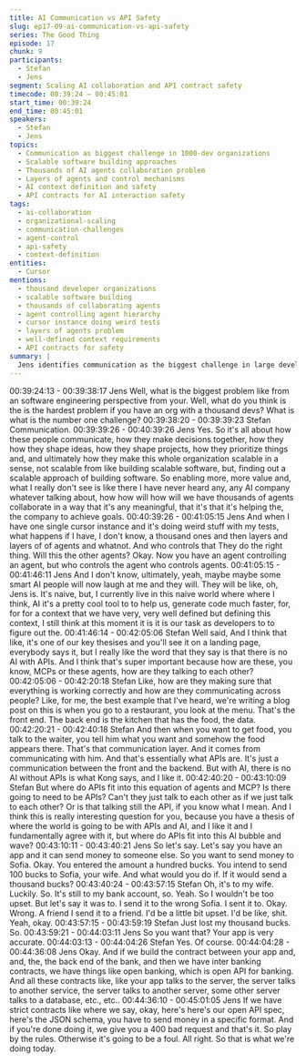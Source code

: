 ```yaml
---
title: AI Communication vs API Safety
slug: ep17-09-ai-communication-vs-api-safety
series: The Good Thing
episode: 17
chunk: 9
participants:
  - Stefan
  - Jens
segment: Scaling AI collaboration and API contract safety
timecode: 00:39:24 – 00:45:01
start_time: 00:39:24
end_time: 00:45:01
speakers:
  - Stefan
  - Jens
topics:
  - Communication as biggest challenge in 1000-dev organizations
  - Scalable software building approaches
  - Thousands of AI agents collaboration problem
  - Layers of agents and control mechanisms
  - AI context definition and safety
  - API contracts for AI interaction safety
tags:
  - ai-collaboration
  - organizational-scaling
  - communication-challenges
  - agent-control
  - api-safety
  - context-definition
entities:
  - Cursor
mentions:
  - thousand developer organizations
  - scalable software building
  - thousands of collaborating agents
  - agent controlling agent hierarchy
  - cursor instance doing weird tests
  - layers of agents problem
  - well-defined context requirements
  - API contracts for safety
summary: |
  Jens identifies communication as the biggest challenge in large developer organizations and questions how thousands of AI agents could meaningfully collaborate. He raises concerns about control mechanisms when agents control other agents, using Cursor's unpredictable behavior as an example of current AI limitations. He argues that while AI is useful for well-defined contexts, defining that context remains a human responsibility, suggesting API contracts as a safety mechanism for AI interactions.
---
```


00:39:24:13 - 00:39:38:17
Jens
Well, what is the biggest problem like from an software engineering perspective from your. Well,
what do you think is the is the hardest problem if you have an org with a thousand devs? What
is what is the number one challenge?
00:39:38:20 - 00:39:39:23
Stefan
Communication.
00:39:39:26 - 00:40:39:26
Jens
Yes. So it's all about how these people communicate, how they make decisions together, how
they how they shape ideas, how they shape projects, how they prioritize things and, and
ultimately how they make this whole organization scalable in a sense, not scalable from like
building scalable software, but, finding out a scalable approach of building software. So enabling
more, more value and, what I really don't see is like there I have never heard any, any AI
company whatever talking about, how how will how will we have thousands of agents
collaborate in a way that it's any meaningful, that it's that it's helping the, the company to
achieve goals.
00:40:39:26 - 00:41:05:15
Jens
And when I have one single cursor instance and it's doing weird stuff with my tests, what
happens if I have, I don't know, a thousand ones and then layers and layers of of agents and
whatnot. And who controls that They do the right thing. Will this the other agents? Okay. Now
you have an agent controlling an agent, but who controls the agent who controls agents.
00:41:05:15 - 00:41:46:11
Jens
And I don't know, ultimately, yeah, maybe maybe some smart AI people will now laugh at me
and they will. They will be like, oh, Jens is. It's naive, but, I currently live in this naive world
where where I think, AI it's a pretty cool tool to to help us, generate code much faster, for, for for
a context that we have very, very well defined but defining this context, I still think at this
moment it is it is our task as developers to to figure out the.
00:41:46:14 - 00:42:05:06
Stefan
Well said, And I think that like, it's one of our key thesises and you'll see it on a landing page,
everybody says it, but I really like the word that they say is that there is no AI with APIs. And I
think that's super important because how are these, you know, MCPs or these agents, how are
they talking to each other?
00:42:05:06 - 00:42:20:18
Stefan
Like, how are they making sure that everything is working correctly and how are they
communicating across people? Like, for me, the best example that I've heard, we're writing a
blog post on this is when you go to a restaurant, you look at the menu. That's the front end. The
back end is the kitchen that has the food, the data.
00:42:20:21 - 00:42:40:18
Stefan
And then when you want to get food, you talk to the waiter, you tell him what you want and
somehow the food appears there. That's that communication layer. And it comes from
communicating with him. And that's essentially what APIs are. It's just a communication between
the front and the backend. But with AI, there is no AI without APIs is what Kong says, and I like
it.
00:42:40:20 - 00:43:10:09
Stefan
But where do APIs fit into this equation of agents and MCP? Is there going to need to be APIs?
Can't they just talk to each other as if we just talk to each other? Or is that talking still the API, if
you know what I mean. And I think this is really interesting question for you, because you have a
thesis of where the world is going to be with APIs and AI, and I like it and I fundamentally agree
with it, but where do APIs fit into this AI bubble and wave?
00:43:10:11 - 00:43:40:21
Jens
So let's say. Let's say you have an app and it can send money to someone else. So you want to
send money to Sofia. Okay. You entered the amount a hundred bucks. You intend to send 100
bucks to Sofia, your wife. And what would you do if. If it would send a thousand bucks?
00:43:40:24 - 00:43:57:15
Stefan
Oh, it's to my wife. Luckily. So. It's still to my bank account, so. Yeah. So I wouldn't be too upset.
But let's say it was to. I send it to the wrong Sofia. I sent it to. Okay. Wrong. A friend I send it to a
friend. I'd be a little bit upset. I'd be like, shit. Yeah, okay.
00:43:57:15 - 00:43:59:19
Stefan
Just lost my thousand bucks. So.
00:43:59:21 - 00:44:03:11
Jens
So you want that? Your app is very accurate.
00:44:03:13 - 00:44:04:26
Stefan
Yes. Of course.
00:44:04:28 - 00:44:36:08
Jens
Okay. And if we build the contract between your app and, and, the, the back end of the bank,
and then we have inter banking contracts, we have things like open banking, which is open API
for banking. And all these contracts like, like your app talks to the server, the server talks to
another service, the server talks to another server, some other server talks to a database, etc.,
etc..
00:44:36:10 - 00:45:01:05
Jens
If we have strict contracts like where we say, okay, here's here's our open API spec, here's the
JSON schema, you have to send money in a specific format. And if you're done doing it, we give
you a 400 bad request and that's it. So play by the rules. Otherwise it's going to be a foul. All
right. So that is what we're doing today.